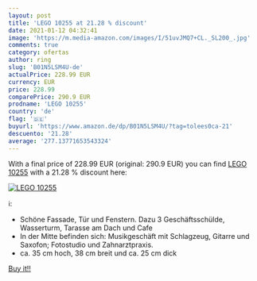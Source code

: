 ```yaml
---
layout: post
title: 'LEGO 10255 at 21.28 % discount'
date: 2021-01-12 04:32:41
image: 'https://m.media-amazon.com/images/I/51uvJMQ7+CL._SL200_.jpg'
comments: true
category: ofertas
author: ring
slug: 'B01N5LSM4U-de'
actualPrice: 228.99 EUR
currency: EUR
price: 228.99
comparePrice: 290.9 EUR
prodname: 'LEGO 10255'
country: 'de'
flag: '🇩🇪'
buyurl: 'https://www.amazon.de/dp/B01N5LSM4U/?tag=tolees0ca-21'
descuento: '21.28'
average: '277.13771653543324'
---
```


With a final price of 228.99 EUR (original: 290.9 EUR) you can find [LEGO 10255](https://www.amazon.de/dp/B01N5LSM4U/?tag=tolees0ca-21) with a  21.28 % discount here:

[![LEGO 10255](https://m.media-amazon.com/images/I/51uvJMQ7+CL._SL200_.jpg)](https://www.amazon.de/dp/B01N5LSM4U/?tag=tolees0ca-21)

ℹ️:

- Schöne Fassade, Tür und Fenstern. Dazu 3 Geschäftsschülde, Wasserturm, Tarasse am Dach und Cafe
- In der Mitte befinden sich: Musikgeschäft mit Schlagzeug, Gitarre und Saxofon; Fotostudio und Zahnarztpraxis.
- ca. 35 cm hoch, 38 cm breit und ca. 25 cm dick

[Buy it!!](https://www.amazon.de/dp/B01N5LSM4U/?tag=tolees0ca-21)
